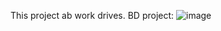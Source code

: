 This project ab work drives.
BD project: ![image](https://github.com/0samsung0/webapptest/assets/78357262/f5abcaee-56cf-4f06-9731-a55ac4193271)

